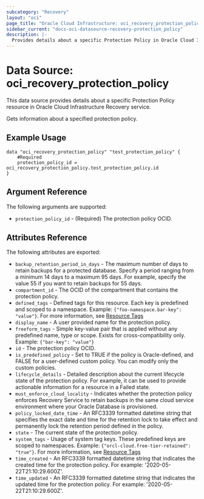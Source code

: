 ```yaml
---
subcategory: "Recovery"
layout: "oci"
page_title: "Oracle Cloud Infrastructure: oci_recovery_protection_policy"
sidebar_current: "docs-oci-datasource-recovery-protection_policy"
description: |-
  Provides details about a specific Protection Policy in Oracle Cloud Infrastructure Recovery service
---
```


# Data Source: oci_recovery_protection_policy
This data source provides details about a specific Protection Policy resource in Oracle Cloud Infrastructure Recovery service.

Gets information about a specified protection policy.

## Example Usage

```hcl
data "oci_recovery_protection_policy" "test_protection_policy" {
	#Required
	protection_policy_id = oci_recovery_protection_policy.test_protection_policy.id
}
```

## Argument Reference

The following arguments are supported:

* `protection_policy_id` - (Required) The protection policy OCID.


## Attributes Reference

The following attributes are exported:

* `backup_retention_period_in_days` - The maximum number of days to retain backups for a protected database. Specify a period ranging from a minimum 14 days to a maximum 95 days. For example, specify the value 55 if you want to retain backups for 55 days.
* `compartment_id` - The OCID of the compartment that contains the protection policy.
* `defined_tags` - Defined tags for this resource. Each key is predefined and scoped to a namespace. Example: `{"foo-namespace.bar-key": "value"}`. For more information, see [Resource Tags](https://docs.oracle.com/en-us/iaas/Content/General/Concepts/resourcetags.htm) 
* `display_name` - A user provided name for the protection policy.
* `freeform_tags` - Simple key-value pair that is applied without any predefined name, type or scope. Exists for cross-compatibility only. Example: `{"bar-key": "value"}` 
* `id` - The protection policy OCID.
* `is_predefined_policy` - Set to TRUE if the policy is Oracle-defined, and FALSE for a user-defined custom policy. You can modify only the custom policies.
* `lifecycle_details` - Detailed description about the current lifecycle state of the protection policy. For example, it can be used to provide actionable information for a resource in a Failed state.
* `must_enforce_cloud_locality` - Indicates whether the protection policy enforces Recovery Service to retain backups in the same cloud service environment where your Oracle Database is provisioned.
* `policy_locked_date_time` - An RFC3339 formatted datetime string that specifies the exact date and time for the retention lock to take effect and permanently lock the retention period defined in the policy. 
* `state` - The current state of the protection policy. 
* `system_tags` - Usage of system tag keys. These predefined keys are scoped to namespaces. Example: `{"orcl-cloud.free-tier-retained": "true"}`. For more information, see [Resource Tags](https://docs.oracle.com/en-us/iaas/Content/General/Concepts/resourcetags.htm) 
* `time_created` - An RFC3339 formatted datetime string that indicates the created time for the protection policy. For example: '2020-05-22T21:10:29.600Z'. 
* `time_updated` - An RFC3339 formatted datetime string that indicates the updated time for the protection policy. For example: '2020-05-22T21:10:29.600Z'. 

